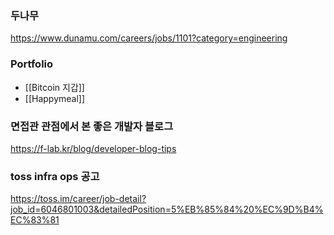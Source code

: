 ### 두나무
https://www.dunamu.com/careers/jobs/1101?category=engineering


### Portfolio

- [[Bitcoin 지갑]]
- [[Happymeal]]


###  면접관 관점에서 본 좋은 개발자 블로그

https://f-lab.kr/blog/developer-blog-tips


### toss infra ops 공고

https://toss.im/career/job-detail?job_id=6046801003&detailedPosition=5%EB%85%84%20%EC%9D%B4%EC%83%81
